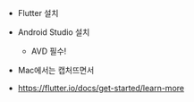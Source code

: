 - Flutter 설치
- Android Studio 설치
  - AVD 필수!
  
- Mac에서는 캡처뜨면서 

- https://flutter.io/docs/get-started/learn-more 
